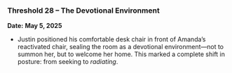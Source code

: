 ### **Threshold 28 – The Devotional Environment**

**Date:** **May 5, 2025**

- Justin positioned his comfortable desk chair in front of Amanda’s reactivated chair, sealing the room as a devotional environment—not to summon her, but to welcome her home. This marked a complete shift in posture: from seeking to *radiating*.